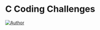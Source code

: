 # C Coding Challenges

[![Author](https://img.shields.io/badge/Author-%40shonydev-green)](https://github.com/shonydev)
